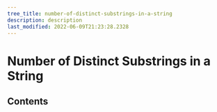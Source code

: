 ```yaml
---
tree_title: number-of-distinct-substrings-in-a-string
description: description
last_modified: 2022-06-09T21:23:28.2328
---
```


# Number of Distinct Substrings in a String

## Contents
